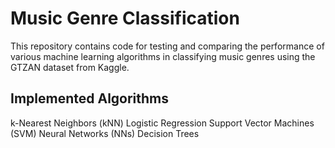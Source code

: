 # Music Genre Classification
This repository contains code for testing and comparing the performance of various machine learning algorithms in classifying music genres using the GTZAN dataset from Kaggle.

## Implemented Algorithms
k-Nearest Neighbors (kNN)
Logistic Regression
Support Vector Machines (SVM)
Neural Networks (NNs)
Decision Trees
